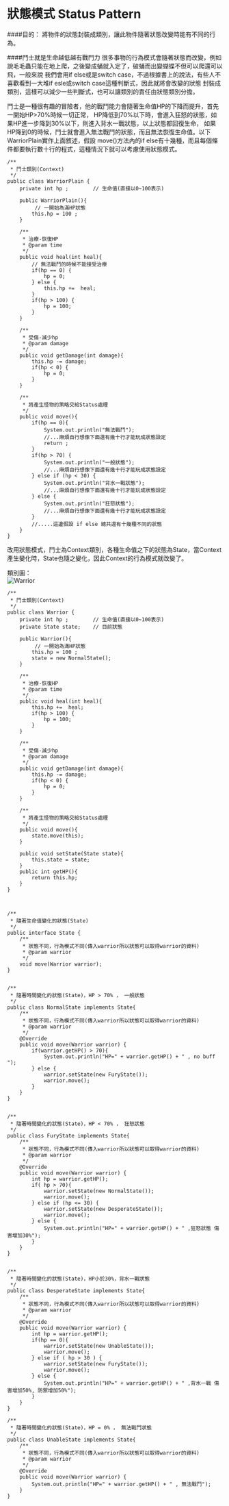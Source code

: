 # 狀態模式 Status Pattern

####目的：
將物件的狀態封裝成類別，讓此物件隨著狀態改變時能有不同的行為。
  
####鬥士就是生命越低越有戰鬥力
很多事物的行為模式會隨著狀態而改變，例如說毛毛蟲只能在地上爬，之後變成蛹就入定了，破蛹而出變蝴蝶不但可以爬還可以飛，一般來說
我們會用if else或是switch case，不過根據書上的說法，有些人不喜歡看到一大堆if esle或switch case這種判斷式，因此就將會改變的狀態
封裝成類別，這樣可以減少一些判斷式，也可以讓類別的責任由狀態類別分擔。   
  
鬥士是一種很有趣的冒險者，他的戰鬥能力會隨著生命值HP的下降而提升，首先一開始HP>70%時候一切正常，
HP降低到70%以下時，會進入狂怒的狀態，如果HP進一步降到30%以下，則進入背水一戰狀態，以上狀態都回復生命，
如果HP降到0的時候，鬥士就會進入無法戰鬥的狀態，而且無法恢復生命值。以下WarriorPlain實作上面敘述，假設
move()方法內的if else有十幾種，而且每個條件都要執行數十行的程式，這種情況下就可以考慮使用狀態模式。  
  
```
/**
 * 鬥士類別(Context)
 */
public class WarriorPlain {
	private int hp ; 		// 生命值(直接以0~100表示)

	public WarriorPlain(){
		 // 一開始為滿HP狀態
		this.hp = 100 ;
	}
	
	/**
	 * 治療-恢復HP
	 * @param time
	 */
	public void heal(int heal){
		// 無法戰鬥的時候不能接受治療
		if(hp == 0) {
			hp = 0;
		} else {
			this.hp +=  heal;
		}
		if(hp > 100) {
			hp = 100;
		}
	}
	
	/**
	 * 受傷-減少hp
	 * @param damage
	 */
	public void getDamage(int damage){
		this.hp -= damage;
		if(hp < 0) {
			hp = 0;
		}
	}
	
	/**
	 * 將產生怪物的策略交給Status處理
	 */
	public void move(){
		if(hp == 0){
			System.out.println("無法戰鬥");
			//...麻煩自行想像下面還有幾十行才能玩成狀態設定
			return ;
		}
		if(hp > 70) {
			System.out.println("一般狀態");
			//...麻煩自行想像下面還有幾十行才能玩成狀態設定
		} else if (hp < 30) {
			System.out.println("背水一戰狀態");
			//...麻煩自行想像下面還有幾十行才能玩成狀態設定
		} else {
			System.out.println("狂怒狀態");
			//...麻煩自行想像下面還有幾十行才能玩成狀態設定			
		}
		//.....這邊假設 if else 總共還有十幾種不同的狀態
	}
}  
```  
  
改用狀態模式，鬥士為Context類別，各種生命值之下的狀態為State，當Context產生變化時，State也隨之變化，因此Context的行為模式就改變了。
     
類別圖：  
![Warrior](image/state.gif)  
```
/**
 * 鬥士類別(Context)
 */
public class Warrior {
	private int hp ; 		// 生命值(直接以0~100表示)
	private State state; 	// 目前狀態

	public Warrior(){
		 // 一開始為滿HP狀態
		this.hp = 100 ;
		state = new NormalState();
	}
	
	/**
	 * 治療-恢復HP
	 * @param time
	 */
	public void heal(int heal){
		this.hp +=  heal;
		if(hp > 100) {
			hp = 100;
		}
	}
	
	/**
	 * 受傷-減少hp
	 * @param damage
	 */
	public void getDamage(int damage){
		this.hp -= damage;
		if(hp < 0) {
			hp = 0;
		}
	}
	
	/**
	 * 將產生怪物的策略交給Status處理
	 */
	public void move(){
		state.move(this);
	}

	public void setState(State state){
		this.state = state;
	}
	public int getHP(){
		return this.hp;
	}
}



/**
 * 隨著生命值變化的狀態(State)
 */
public interface State {
	/**
	 * 狀態不同，行為模式不同(傳入warrior所以狀態可以取得warrior的資料)
	 * @param warrior 
	 */
	void move(Warrior warrior);
}


/**
 * 隨著時間變化的狀態(State)，HP > 70% ， 一般狀態　
 */
public class NormalState implements State{
	/**
	 * 狀態不同，行為模式不同(傳入warrior所以狀態可以取得warrior的資料)
	 * @param warrior 
	 */
	@Override 	
	public void move(Warrior warrior) {
		if(warrior.getHP() > 70){
			System.out.println("HP=" + warrior.getHP() + " , no buff ");	
		} else {
			warrior.setState(new FuryState());
			warrior.move();
		}
	}
}


/**
 * 隨著時間變化的狀態(State)，HP < 70% ， 狂怒狀態　
 */
public class FuryState implements State{
	/**
	 * 狀態不同，行為模式不同(傳入warrior所以狀態可以取得warrior的資料)
	 * @param warrior 
	 */
	@Override 	
	public void move(Warrior warrior) {
		int hp = warrior.getHP();
		if( hp > 70){
			warrior.setState(new NormalState());
			warrior.move();
		} else if (hp <= 30) {
			warrior.setState(new DesperateState());
			warrior.move();
		} else {
			System.out.println("HP=" + warrior.getHP() + " ,狂怒狀態 傷害增加30%");	
		}
	}
}


/**
 * 隨著時間變化的狀態(State)，HP小於30%，背水一戰狀態
 */
public class DesperateState implements State{
	/**
	 * 狀態不同，行為模式不同(傳入warrior所以狀態可以取得warrior的資料)
	 * @param warrior 
	 */
	@Override 	
	public void move(Warrior warrior) {
		int hp = warrior.getHP();
		if(hp == 0){
			warrior.setState(new UnableState());
			warrior.move();
		} else if ( hp > 30 ) {
			warrior.setState(new FuryState());
			warrior.move();
		} else {
			System.out.println("HP=" + warrior.getHP() + " ,背水一戰 傷害增加50%, 防禦增加50%");	
		} 
	}
}

/**
 * 隨著時間變化的狀態(State)，HP = 0% ， 無法戰鬥狀態　
 */
public class UnableState implements State{
	/**
	 * 狀態不同，行為模式不同(傳入warrior所以狀態可以取得warrior的資料)
	 * @param warrior 
	 */
	@Override 	
	public void move(Warrior warrior) {
		System.out.println("HP=" + warrior.getHP() + " , 無法戰鬥");	
	}
}

```  


